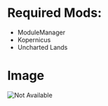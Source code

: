 # Required Mods:

- ModuleManager
- Kopernicus
- Uncharted Lands

# Image

![Not Available](https://raw.githubusercontent.com/Sigma88/Stockalike/Screenshots/Images/Moon.png)
